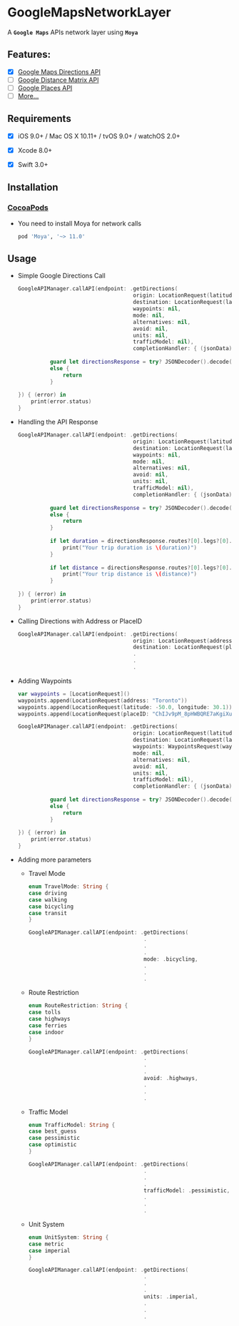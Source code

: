 # GoogleMapsNetworkLayer

A **`Google Maps`** APIs network layer using **`Moya`**

## Features:

- [x] [Google Maps Directions API](https://developers.google.com/maps/documentation/directions)
- [ ] [Google Distance Matrix API](https://developers.google.com/maps/documentation/distance-matrix)
- [ ] [Google Places API](https://developers.google.com/places/web-service)
- [ ] [More...](https://developers.google.com/maps/documentation)

## Requirements
- [x] iOS 9.0+ / Mac OS X 10.11+ / tvOS 9.0+ / watchOS 2.0+
- [x] Xcode 8.0+
- [x] Swift 3.0+


## Installation

### [CocoaPods](http://cocoapods.org)
- You need to install Moya for network calls

  ```ruby
  pod 'Moya', '~> 11.0'
  ```
  
## Usage
- Simple Google Directions Call

  ```swift
  GoogleAPIManager.callAPI(endpoint: .getDirections(
                                      origin: LocationRequest(latitude: 30.1, longitude: 30.1),
                                      destination: LocationRequest(latitude: 30.1, longitude: 30.11),
                                      waypoints: nil,
                                      mode: nil,
                                      alternatives: nil,
                                      avoid: nil,
                                      units: nil,
                                      trafficModel: nil),
                                      completionHandler: { (jsonData) in
            
            guard let directionsResponse = try? JSONDecoder().decode(Directions.self, from: jsonData) 
            else {
                return
            }
                        
  }) { (error) in
      print(error.status)
  }
  ```
  
- Handling the API Response

  ```swift
  GoogleAPIManager.callAPI(endpoint: .getDirections(
                                      origin: LocationRequest(latitude: 30.1, longitude: 30.1),
                                      destination: LocationRequest(latitude: 30.1, longitude: 30.11),
                                      waypoints: nil,
                                      mode: nil,
                                      alternatives: nil,
                                      avoid: nil,
                                      units: nil,
                                      trafficModel: nil),
                                      completionHandler: { (jsonData) in
            
            guard let directionsResponse = try? JSONDecoder().decode(Directions.self, from: jsonData) 
            else {
                return
            }
            
            if let duration = directionsResponse.routes?[0].legs?[0].duration?.text {
                print("Your trip duration is \(duration)")
            }
                                    
            if let distance = directionsResponse.routes?[0].legs?[0].distance?.text {
                print("Your trip distance is \(distance)")
            }
                        
  }) { (error) in
      print(error.status)
  }
  ```  
  
- Calling Directions with Address or PlaceID

  ```swift
  GoogleAPIManager.callAPI(endpoint: .getDirections(
                                      origin: LocationRequest(address: "Disneyland"),
                                      destination: LocationRequest(placeID: "ChIJv9pM_8pHWBQRE7aKgiXuPiI"),
                                      .
                                      .
                                      .

  ```
   
- Adding Waypoints

  ```swift
  var waypoints = [LocationRequest]()
  waypoints.append(LocationRequest(address: "Toronto"))
  waypoints.append(LocationRequest(latitude: -50.0, longitude: 30.1))
  waypoints.append(LocationRequest(placeID: "ChIJv9pM_8pHWBQRE7aKgiXuPiI"))
  ```     
  
  ```swift
  GoogleAPIManager.callAPI(endpoint: .getDirections(
                                      origin: LocationRequest(latitude: 30.1, longitude: 30.1),
                                      destination: LocationRequest(latitude: 30.1, longitude: 30.11),
                                      waypoints: WaypointsRequest(waypoints: waypoints),
                                      mode: nil,
                                      alternatives: nil,
                                      avoid: nil,
                                      units: nil,
                                      trafficModel: nil),
                                      completionHandler: { (jsonData) in
            
            guard let directionsResponse = try? JSONDecoder().decode(Directions.self, from: jsonData) 
            else {
                return
            }
                        
  }) { (error) in
      print(error.status)
  }
  ```
     
- Adding more parameters
  - Travel Mode

    ```swift
    enum TravelMode: String {
    case driving
    case walking
    case bicycling
    case transit
    }
    ```

    ```swift
    GoogleAPIManager.callAPI(endpoint: .getDirections(
                                        .
                                        .
                                        .
                                        mode: .bicycling,
                                        .
                                        .
                                        .
    ```
  - Route Restriction

    ```swift
    enum RouteRestriction: String {
    case tolls
    case highways
    case ferries
    case indoor
    }
    ```

    ```swift
    GoogleAPIManager.callAPI(endpoint: .getDirections(
                                        .
                                        .
                                        .
                                        avoid: .highways,
                                        .
                                        .
                                        .
    ```
  - Traffic Model

    ```swift
    enum TrafficModel: String {
    case best_guess
    case pessimistic
    case optimistic
    }
    ```

    ```swift
    GoogleAPIManager.callAPI(endpoint: .getDirections(
                                        .
                                        .
                                        .
                                        trafficModel: .pessimistic,
                                        .
                                        .
                                        .
    ```
  - Unit System

    ```swift
    enum UnitSystem: String {
    case metric
    case imperial
    }
    ```

    ```swift
    GoogleAPIManager.callAPI(endpoint: .getDirections(
                                        .
                                        .
                                        .
                                        units: .imperial,
                                        .
                                        .
                                        .
    ```
  

   
